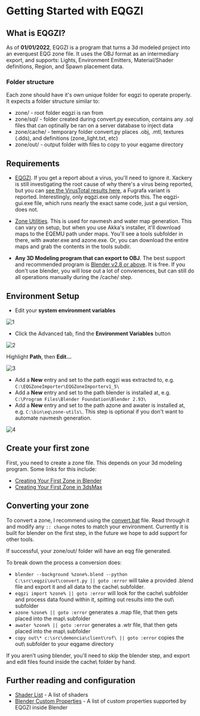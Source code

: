 # Getting Started with EQGZI

## What is EQGZI?

As of **01/01/2022**, EQGZI is a program that turns a 3d modeled project into an everquest EQG zone file. It uses the OBJ format as an intermediary export, and supports: Lights, Environment Emitters, Material/Shader definitions, Region, and Spawn placement data.

### Folder structure

Each zone should have it's own unique folder for eqgzi to operate properly. It expects a folder structure similar to:

- zone/ - root folder eqgzi is ran from
- zone/sql/ - folder created during convert.py execution, contains any .sql files that can optinally be ran on a server database to inject data
- zone/cache/ - temporary folder convert.py places .obj, .mtl, textures (.dds), and definitions (zone_light.txt, etc)
- zone/out/ - output folder with files to copy to your eqgame directory

## Requirements

  
- [EQGZI](https://github.com/xackery/eqgzi/releases). If you get a report about a virus, you'll need to ignore it. Xackery is still investigating the root cause of why there's a virus being reported, but you can [see the VirusTotal results here](https://www.virustotal.com/gui/file-analysis/MTk1MGE1MWQ1ZTEwNzY3MzQwYTJmZjkyZDEyYzc0Nzc6MTY0MTA3NDAzNQ==), a Fugrafa variant is reported. Interestingly, only eqgzi.exe only reports this. The eqgzi-gui.exe file, which runs nearly the exact same code, just a gui version, does not.

- [Zone Utilities](https://github.com/Akkadius/EQEmuMaps). This is used for navmesh and water map generation. This can vary on setup, but when you use Akka's installer, it'll download maps to the EQEMU path under maps. You'll see a tools subfolder in there, with awater.exe and azone.exe. Or, you can download the entire maps and grab the contents in the tools subdir.

- **Any 3D Modeling program that can export to OBJ**. The best support and recommended program is [Blender v2.8 or above](https://www.blender.org/download/). It is free. If you don't use blender, you will lose out a lot of convienences, but can still do all operations manually during the /cache/ step.

## Environment Setup

- Edit your **system environment variables**

![1](https://myimages.bravenet.com/264/906/210/2/RKK_1640763788.png)

- Click the Advanced tab, find the **Environment Variables** button

![2](https://myimages.bravenet.com/264/906/210/2/QAJ_1640763921.png)

Highlight **Path**, then **Edit...**

![3](https://myimages.bravenet.com/264/906/210/2/CMI_1640764139.png)

- Add a **New** entry and set to the path eqgzi was extracted to, e.g. `C:\EQGZoneImporter\EQGZoneImporterv1_5\`
- Add a **New** entry and set to the path blender is installed at, e.g. `C:\Program Files\Blender Foundation\Blender 2.93\` 
- Add a **New** entry and set to the path azone and awater is installed at, e.g. `C:\bin\eq\zone-utils\`. This step is optional if you don't want to automate navmesh generation.

![4](https://myimages.bravenet.com/264/906/210/2/UAA_1640764447.png)

## Create your first zone

First, you need to create a zone file. This depends on your 3d modeling program. Some links for this include:

- [Creating Your First Zone in Blender](blender-first-zone.md)
- [Creating Your First Zone in 3dsMax](3dsmax-first-zone.md)

## Converting your zone

To convert a zone, I recommend using the [convert.bat](https://raw.githubusercontent.com/demoncia/zone/main/convert.bat) file. Read through it and modify any `:: change` notes to match your environment. Currently it is built for blender on the first step, in the future we hope to add support for other tools.

If successful, your zone/out/ folder will have an eqg file generated.

To break down the process a conversion does:

- `blender --background %zone%.blend --python C:\src\eqgzi\out\convert.py || goto :error` will take a provided .blend file and export it and all data to the cache\ subfolder.
- `eqgzi import %zone% || goto :error` will look for the cache\ subfolder and process data found within it, spitting out results into the out\ subfolder
- `azone %zone% || goto :error` generates a .map file, that then gets placed into the map\ subfolder
- `awater %zone% || goto :error` generates a .wtr file, that then gets placed into the map\ subfolder
- `copy out\* c:\src\demoncia\client\rof\ || goto :error` copies the out\ subfolder to your eqgame directory

If you aren't using blender, you'll need to skip the blender step, and export and edit files found inside the cache\ folder by hand.

## Further reading and configuration

- [Shader List](shader-list.md) - A list of shaders
- [Blender Custom Properties](custom-properties.md) - A list of custom properties supported by EQGZI inside Blender